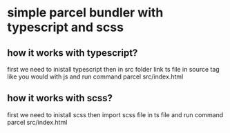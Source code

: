 # simple parcel bundler with typescript and scss
 
## how it works with typescript?
first we need to inistall typescript 
then in src folder link ts file in source tag like you would with js
and run command parcel src/index.html

## how it works with scss?
first we need to inistall scss 
then import scss file in ts file
and run command parcel src/index.html
